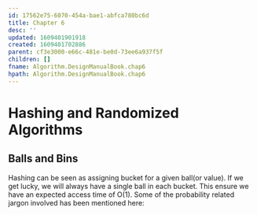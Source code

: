 ```yaml
---
id: 17562e75-6070-454a-bae1-abfca780bc6d
title: Chapter 6
desc: ''
updated: 1609401901918
created: 1609401702886
parent: cf3e3000-e66c-481e-be0d-73ee6a937f5f
children: []
fname: Algorithm.DesignManualBook.chap6
hpath: Algorithm.DesignManualBook.chap6
---
```

# Hashing and Randomized Algorithms

## Balls and Bins

Hashing can be seen as assigning bucket for a given ball(or value). If we get lucky, we will always have a single ball in each bucket. This ensure we have an expected access time of O(1). Some of the probability related jargon involved has been mentioned here:

